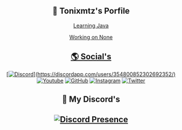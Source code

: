 <div align="center">
  
## 📜 Tonixmtz's Porfile  <a href="https://github.com/Tonixmtz">

</div>

<div align="center">
Learning Java

Working on None
</div>

<div align="center">

## 🌎 Social's

[![Discord](https://img.shields.io/badge/Tonixmtz-111111.svg?&style=for-the-badge&logo=discord&logoColor=white")](https://discordapp.com/users/354800852302692352/)
[![Youtube](https://img.shields.io/badge/youtube-111111.svg?&style=for-the-badge&logo=youtube&logoColor=white)](https://www.youtube.com/channel/UCoMzOGW4EmoxLjPuetJs6EA)
[![GitHub](https://img.shields.io/badge/Github-111111?style=for-the-badge&logo=github&logoColor=white)](https://github.com/Tonixmtz)
[![Instagram](https://img.shields.io/badge/Instagram-111111?style=for-the-badge&logo=instagram&logoColor=white)](https://www.instagram.com/Tonixmtz/)
[![Twitter](https://img.shields.io/badge/Twitter-111111.svg?style=for-the-badge&logo=twitter&logoColor=white)](https://twitter.com/Tonixmtz_)

## 👤 My Discord's
## [![Discord Presence](https://lanyard.cnrad.dev/api/354800852302692352)](https://discord.com/users/354800852302692352)
